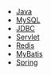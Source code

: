 - <a href="java.md">Java</a>
- <a href="mysql.md">MySQL</a>
- <a href="jdbc.md">JDBC</a>
- <a href="servlet.md">Servlet</a>
- <a href="redis/index.md">Redis</a>
- <a href="mybatis.md">MyBatis</a>
- <a href="spring.md">Spring</a>

